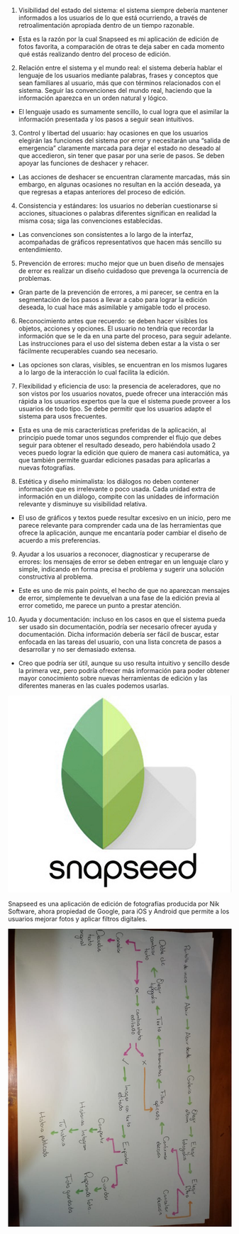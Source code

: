 1. Visibilidad del estado del sistema: el sistema siempre debería mantener informados 
   a los usuarios de lo que está ocurriendo, a través de retroalimentación apropiada 
   dentro de un tiempo razonable.

* Esta es la razón por la cual Snapseed es mi aplicación de edición de fotos favorita, 
  a comparación de otras te deja saber en cada momento qué estás realizando dentro del 
  proceso de edición. 

2. Relación entre el sistema y el mundo real: el sistema debería hablar el lenguaje de 
   los usuarios mediante palabras, frases y conceptos que sean familiares al usuario, más 
   que con términos relacionados con el sistema. Seguir las convenciones del mundo real, 
   haciendo que la información aparezca en un orden natural y lógico.

* El lenguaje usado es sumamente sencillo, lo cual logra que el asimilar la información 
  presentada y los pasos a seguir sean intuitivos. 

3. Control y libertad del usuario: hay ocasiones en que los usuarios elegirán las funciones 
   del sistema por error y necesitarán una “salida de emergencia” claramente marcada para dejar 
   el estado no deseado al que accedieron, sin tener que pasar por una serie de pasos. Se deben 
   apoyar las funciones de deshacer y rehacer.

* Las acciones de deshacer se encuentran claramente marcadas, más sin embargo, en algunas ocasiones
  no resultan en la acción deseada, ya que regresas a etapas anteriores del proceso de edición.

4. Consistencia y estándares: los usuarios no deberían cuestionarse si acciones, situaciones o 
   palabras diferentes significan en realidad la misma cosa; siga las convenciones establecidas.

* Las convenciones son consistentes a lo largo de la interfaz, acompañadas de gráficos representativos
  que hacen más sencillo su entendimiento. 

5. Prevención de errores: mucho mejor que un buen diseño de mensajes de error es realizar un diseño 
   cuidadoso que prevenga la ocurrencia de problemas.

* Gran parte de la prevención de errores, a mi parecer, se centra en la segmentación de los pasos a 
  llevar a cabo para lograr la edición deseada, lo cual hace más asimilable y amigable todo el proceso.

6. Reconocimiento antes que recuerdo: se deben hacer visibles los objetos, acciones y opciones. 
   El usuario no tendría que recordar la información que se le da en una parte del proceso, para seguir 
   adelante. Las instrucciones para el uso del sistema deben estar a la vista o ser fácilmente 
   recuperables cuando sea necesario.

* Las opciones son claras, visibles, se encuentran en los mismos lugares a lo largo de la interacción
  lo cual facilita la edición. 

7. Flexibilidad y eficiencia de uso: la presencia de aceleradores, que no son vistos por los 
   usuarios novatos, puede ofrecer una interacción más rápida a los usuarios expertos que la que 
   el sistema puede proveer a los usuarios de todo tipo. Se debe permitir que los usuarios adapte 
   el sistema para usos frecuentes.

* Esta es una de mis características preferidas de la aplicación, al principio puede tomar unos segundos
  comprender el flujo que debes seguir para obtener el resultado deseado, pero habiéndola usado 2 veces 
  puedo lograr la edición que quiero de manera casi automática, ya que también permite guardar ediciones 
  pasadas para aplicarlas a nuevas fotografías. 

8. Estética y diseño minimalista: los diálogos no deben contener información que es irrelevante 
   o poco usada. Cada unidad extra de información en un diálogo, compite con las unidades de información 
   relevante y disminuye su visibilidad relativa.

* El uso de gráficos y textos puede resultar excesivo en un inicio, pero me parece relevante para 
  comprender cada una de las herramientas que ofrece la aplicación, aunque me encantaría poder cambiar el
  diseño de acuerdo a mis preferencias. 

9. Ayudar a los usuarios a reconocer, diagnosticar y recuperarse de errores: los mensajes de error se 
   deben entregar en un lenguaje claro y simple, indicando en forma precisa el problema y sugerir una 
   solución constructiva al problema.

* Este es uno de mis pain points, el hecho de que no aparezcan mensajes de error, simplemente te devuelvan 
  a una fase de la edición previa al error cometido, me parece un punto a prestar atención. 

10. Ayuda y documentación: incluso en los casos en que el sistema pueda ser usado sin documentación, 
    podría ser necesario ofrecer ayuda y documentación. Dicha información debería ser fácil de buscar, 
    estar enfocada en las tareas del usuario, con una lista concreta de pasos a desarrollar y no ser 
    demasiado extensa.

* Creo que podría ser útil, aunque su uso resulta intuitivo y sencillo desde la primera vez, pero podría
  ofrecer más información para poder obtener mayor conocimiento sobre nuevas herramientas de edición y las 
  diferentes maneras en las cuales podemos usarlas. 

![Logo Snapseed](img/logo.jpg)

Snapseed es una aplicación de edición de fotografías producida por Nik Software, ahora propiedad de Google, 
para iOS y Android que permite a los usuarios mejorar fotos y aplicar filtros digitales.

![User flow](img/flow.jpeg)
